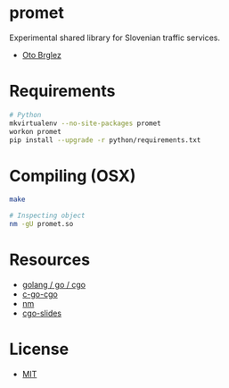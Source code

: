 # promet

Experimental shared library for Slovenian traffic services.

- [Oto Brglez](https://github.com/otobrglez)

# Requirements

```bash
# Python
mkvirtualenv --no-site-packages promet
workon promet
pip install --upgrade -r python/requirements.txt


```

# Compiling (OSX)

```bash
make

# Inspecting object
nm -gU promet.so
```


# Resources
- [golang / go / cgo](https://github.com/golang/go/wiki/cgo)
- [c-go-cgo](http://blog.golang.org/c-go-cgo)
- [nm](https://sourceware.org/binutils/docs/binutils/nm.html)
- [cgo-slides](http://akrennmair.github.io/golang-cgo-slides/#8)

# License
- [MIT](LICENSE)
